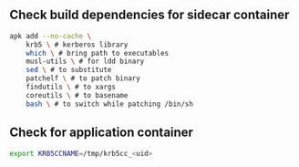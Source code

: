 ## Check build dependencies for sidecar container

```sh
apk add --no-cache \
    krb5 \ # kerberos library
    which \ # bring path to executables
    musl-utils \ # for ldd binary
    sed \ # to substitute
    patchelf \ # to patch binary
    findutils \ # to xargs
    coreutils \ # to basename
    bash \ # to switch while patching /bin/sh
```

## Check for application container

```sh
export KRB5CCNAME=/tmp/krb5cc_<uid>
```